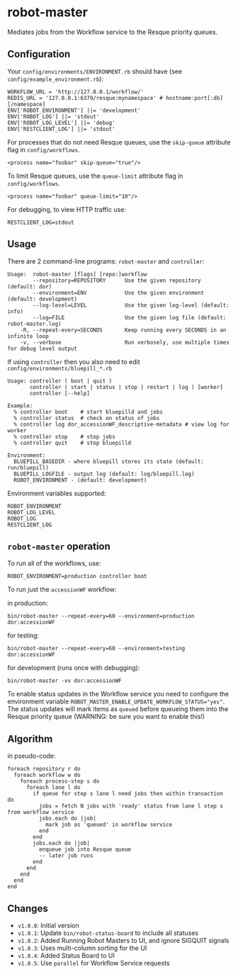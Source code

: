 # robot-master

Mediates jobs from the Workflow service to the Resque priority queues.

## Configuration

Your `config/environments/ENVIRONMENT.rb` should have (see `config/example_environment.rb`):

    WORKFLOW_URL = 'http://127.0.0.1/workflow/'
    REDIS_URL = '127.0.0.1:6379/resque:mynamespace' # hostname:port[:db][/namespace]
    ENV['ROBOT_ENVIRONMENT'] ||= 'development'
    ENV['ROBOT_LOG'] ||= 'stdout'
    ENV['ROBOT_LOG_LEVEL'] ||= 'debug'
    ENV['RESTCLIENT_LOG'] ||= 'stdout'

For processes that do not need Resque queues, use the `skip-queue` attribute flag in `config/workflows`.

    <process name="foobar" skip-queue="true"/>

To limit Resque queues, use the `queue-limit` attribute flag in `config/workflows`.

    <process name="foobar" queue-limit="10"/>

For debugging, to view HTTP traffic use:

    RESTCLIENT_LOG=stdout

## Usage

There are 2 command-line programs: `robot-master` and `controller`:

    Usage:  robot-master [flags] [repo:]workflow
            --repository=REPOSITORY      Use the given repository (default: dor)
            --environment=ENV            Use the given environment (default: development)
            --log-level=LEVEL            Use the given log-level (default: info)
            --log=FILE                   Use the given log file (default: robot-master.log)
        -R, --repeat-every=SECONDS       Keep running every SECONDS in an infinite loop
        -v, --verbose                    Run verbosely, use multiple times for debug level output
      
   
If using `controller` then you also need to edit `config/environments/bluepill_*.rb`
     
    Usage: controller ( boot | quit )
           controller ( start | status | stop | restart | log ) [worker]
           controller [--help]

    Example:
      % controller boot    # start bluepilld and jobs
      % controller status  # check on status of jobs
      % controller log dor_accessionWF_descriptive-metadata # view log for worker
      % controller stop    # stop jobs
      % controller quit    # stop bluepilld

    Environment:
      BLUEPILL_BASEDIR - where bluepill stores its state (default: run/bluepill)
      BLUEPILL_LOGFILE - output log (default: log/bluepill.log)
      ROBOT_ENVIRONMENT - (default: development)
      
Environment variables supported:

    ROBOT_ENVIRONMENT
    ROBOT_LOG_LEVEL
    ROBOT_LOG
    RESTCLIENT_LOG
    
    
## `robot-master` operation

To run all of the workflows, use:

    ROBOT_ENVIRONMENT=production controller boot
    
To run just the `accessionWF` workflow:

in production:

    bin/robot-master --repeat-every=60 --environment=production dor:accessionWF
    
for testing:

    bin/robot-master --repeat-every=60 --environment=testing dor:accessionWF
  
for development (runs once with debugging):

    bin/robot-master -vv dor:accessionWF

To enable status updates in the Workflow service you need to configure the environment
variable `ROBOT_MASTER_ENABLE_UPDATE_WORKFLOW_STATUS="yes"`. The status updates will mark
items as `queued` before queueing them into the Resque priority queue (WARNING: be sure
you want to enable this!)

## Algorithm

in pseudo-code:

    foreach repository r do
      foreach workflow w do
        foreach process-step s do
          foreach lane l do
            if queue for step s lane l need jobs then within transaction do
              jobs = fetch N jobs with 'ready' status from lane l step s from workflow service 
              jobs.each do |job|
                mark job as 'queued' in workflow service
              end
            end
            jobs.each do |job|
              enqueue job into Resque queue
              -- later job runs
            end
          end
        end
      end
    end

## Changes

* `v1.0.0`: Initial version
* `v1.0.1`: Update `bin/robot-status-board` to include all statuses
* `v1.0.2`: Added Running Robot Masters to UI, and ignore SIGQUIT signals
* `v1.0.3`: Uses multi-column sorting for the UI
* `v1.0.4`: Added Status Board to UI
* `v1.0.5`: Use `parallel` for Workflow Service requests

